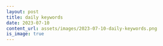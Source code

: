 ```yaml
---
layout: post
title: daily keywords
date: 2023-07-10
content_url: assets/images/2023-07-10-daily-keywords.png
is_image: true
---
```

